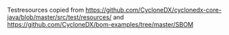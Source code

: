 Testresources copied from https://github.com/CycloneDX/cyclonedx-core-java/blob/master/src/test/resources/ and https://github.com/CycloneDX/bom-examples/tree/master/SBOM
